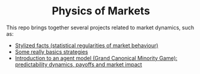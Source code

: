 <h1 align='center'>Physics of Markets</h1>

This repo brings together several projects related to market dynamics, such as:
- [Stylized facts (statistical regularities of market behaviour)](https://github.com/Gruz77/Physics-of-Markets/tree/main/Stylized_Facts)
- [Some really basics strategies](https://github.com/Gruz77/Physics-of-Markets/tree/main/Strategies)
- [Introduction to an agent model (Grand Canonical Minority Game): predictability dynamics, payoffs and market impact ](https://github.com/Gruz77/Physics-of-Markets/tree/main/Agents_Model)
